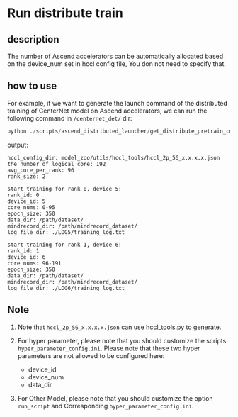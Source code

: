 # Run distribute train

## description

The number of Ascend accelerators can be automatically allocated based on the device_num set in hccl config file, You don not need to specify that.

## how to use

For example, if we want to generate the launch command of the distributed training of CenterNet model on Ascend accelerators, we can run the following command in `/centernet_det/` dir:

```python
python ./scripts/ascend_distributed_launcher/get_distribute_pretrain_cmd.py --run_script_dir ./train.py --hyper_parameter_config_dir ./scripts/ascend_distributed_launcher/hyper_parameter_config.ini --data_dir /path/dataset/ --mindrecord_dir /path/mindrecord_dataset/ --hccl_config_dir model_zoo/utils/hccl_tools/hccl_2p_56_x.x.x.x.json
```

output:

```text
hccl_config_dir: model_zoo/utils/hccl_tools/hccl_2p_56_x.x.x.x.json
the number of logical core: 192
avg_core_per_rank: 96
rank_size: 2

start training for rank 0, device 5:
rank_id: 0
device_id: 5
core nums: 0-95
epoch_size: 350
data_dir: /path/dataset/
mindrecord_dir: /path/mindrecord_dataset/
log file dir: ./LOG5/training_log.txt

start training for rank 1, device 6:
rank_id: 1
device_id: 6
core nums: 96-191
epoch_size: 350
data_dir: /path/dataset/
mindrecord_dir: /path/mindrecord_dataset/
log file dir: ./LOG6/training_log.txt
```

## Note

1. Note that `hccl_2p_56_x.x.x.x.json` can use [hccl_tools.py](https://gitee.com/mindspore/models/tree/r2.0/utils/hccl_tools) to generate.

2. For hyper parameter, please note that you should customize the scripts `hyper_parameter_config.ini`. Please note that these two hyper parameters are not allowed to be configured here:
    - device_id
    - device_num
    - data_dir

3. For Other Model, please note that you should customize the option `run_script` and Corresponding `hyper_parameter_config.ini`.
